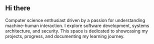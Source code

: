 ## Hi there

Computer science enthusiast driven by a passion for understanding machine-human interaction. I explore software development, systems architecture, and security. This space is dedicated to showcasing my projects, progress, and documenting my learning journey.

<!--
**dr-quic/dr-quic** is a ✨ _special_ ✨ repository because its `README.md` (this file) appears on your GitHub profile.

Here are some ideas to get you started:



- 🔭 I’m currently working on ...
- 🌱 I’m currently learning ...
- 👯 I’m looking to collaborate on ...
- 🤔 I’m looking for help with ...
- 💬 Ask me about ...
- 📫 How to reach me: ...
- 😄 Pronouns: ...
- ⚡ Fun fact: ...
-->
